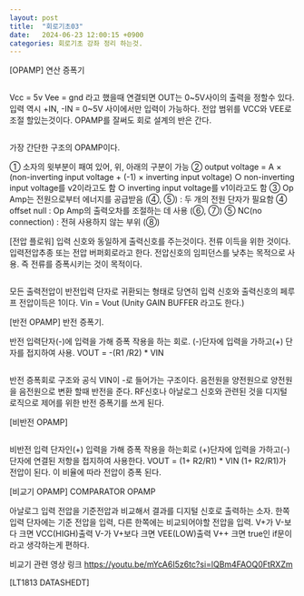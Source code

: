 ```yaml
---
layout: post
title:  "회로기초03"
date:   2024-06-23 12:00:15 +0900
categories: 회로기초 강좌 정리 하는것. 
---
```


[OPAMP] 연산 증폭기


<div class="img_row">
	<img class="col one" src="{{ site.baseurl }}/img/post/03_pcbBasic/img_01.jpg
	" alt="" title="OPAMP"/>
</div>

Vcc = 5v
Vee = gnd 라고 했을때
연결되면 OUT는 0~5V사이의 출력을 정할수 있다. 입력 역시 +IN, -IN = 0~5V 사이에서만 입력이 가능하다. 전압 범위를 VCC와 VEE로 조절 할있는것이다. OPAMP를 잘써도 회로 설계의 반은 간다. 


<div class="img_row">
	<img class="col one" src="{{ site.baseurl }}/img/post/03_pcbBasic/img_02.jpg
	" alt="" title="OPAMP"/>
</div>

가장 간단한 구조의 OPAMP이다. 

① 소자의 윗부분이 패여 있어, 위, 아래의 구분이 가능
② output voltage = A × (non-inverting input voltage + (-1) × inverting input voltage)
○ non-inverting input voltage를 v2이라고도 함
○ inverting input voltage를 v1이라고도 함
③ Op Amp는 전원으로부터 에너지를 공급받음 (④, ⑤) : 두 개의 전원 단자가 필요함
④ offset null : Op Amp의 출력오차를 조절하는 데 사용 (⑥, ⑦)
⑤ NC(no connection) : 전혀 사용하지 않는 부위 (⑧)


[전압 플로워]
입력 신호와 동일하게 출력신호를 주는것이다. 전류 이득을 위한 것이다. 입력전압추종 또는 전압 버퍼회로라고 한다. 전압신호의 임피던스를 낮추는 목적으로 사용. 즉 전류를 증폭시키는 것이 목적이다. 

<div class="img_row">
	<img class="col one" src="{{ site.baseurl }}/img/post/03_pcbBasic/img_03.jpg
	" alt="" title="OPAMP"/>
</div>

모든 출력전압이 반전입력 단자로 귀환되는 형태로 당연히 입력 신호와 출력신호의 페루프 전압이득은 1이다. ​Vin = Vout (Unity GAIN BUFFER 라고도 한다.)

 


[반전 OPAMP] 반전 증폭기.

반전 입력단자(-)에 입력을 가해 증폭 작용을 하는 회로. (-)단자에 입력을 가하고(+) 단자를 접지하여 사용.
VOUT =  -(R1 /R2) * VIN


<div class="img_row">
	<img class="col one" src="{{ site.baseurl }}/img/post/03_pcbBasic/img_06.png
	" alt="" title="OPAMP"/>
</div>

반전 증폭회로 구조와 공식 
VIN이 -로 들어가는 구조이다. 음전원을 양전원으로 양전원을 음전원으로 변환 할때 반전을 준다. RF신호나 아날로그 신호와 관련된 것을 디지털 로직으로 제어를 위한 반전 증폭기를 쓰게 된다. 



[비반전 OPAMP]
<div class="img_row">
	<img class="col one" src="{{ site.baseurl }}/img/post/03_pcbBasic/img_07.png
	" alt="" title="OPAMP"/>
</div>


비반전 입력 단자인(+) 입력을 가해 증폭 작용을 하는회로 (+)단자에 입력을 가하고(-)단자에 연결된 저항을 접지하여 사용한다. 
VOUT = (1+ R2/R1) * VIN 
(1+ R2/R1)가 전압이 된다. 이 비율에 따라 전압이 증폭 된다. 



[비교기 OPAMP] COMPARATOR OPAMP


아날로그 입력 전압을 기준전압과 비교해서 결과를 디지털 신호로 출력하는 소자. 
한쪽 입력 단자에는 기준 전압을 입력, 다른 한쪽에는 비교되어야할 전압을 입력. 
V+가 V-보다 크면 VCC(HIGH)출력
V-가 V+보다 크면 VEE(LOW)출력
V++ 크면 true인 if문이라고 생각하는게 편하다. 

비교기 관련 영상 링크 
https://youtu.be/mYcA6I5z6tc?si=lQBm4FAOQ0FtRXZm



[LT1813 DATASHEDT]
<div class="img_row">
	<img class="col one" src="{{ site.baseurl }}/img/post/03_pcbBasic/img_04.jpg
	" alt="" title="OPAMP"/>
</div>




